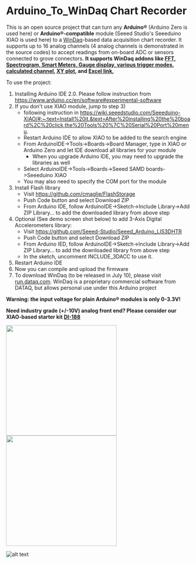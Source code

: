 # Arduino_To_WinDaq Chart Recorder
This is an open source project that can turn any **Arduino®** (Arduino Zero is used here) or **Arduino®-compatible** module (Seeed Studio's Seeeduino XIAO is used here) to a [WinDaq](https://www.dataq.com/products/windaq/)-based data acquisition chart recorder. It supports up to 16 analog channels (4 analog channels is demonstrated in the source codes) to accept readings from on-board ADC or sensors connected to grove connectors. **It supports WinDaq addons like [FFT, Spectrogram, Smart Meters, Gauge display, various trigger modes, calculated channel](http://www.ultimaserial.com/wdspectrum.html), [XY plot](https://www.dataq.com/products/windaq/add_ons/index.htm), and [Excel link](https://www.dataq.com/products/windaq/windaqxl/product.html),**

To use the project:
1) Installing Arduino IDE 2.0. Please follow instruction from https://www.arduino.cc/en/software#experimental-software 
2) If you don't use XIAO module, jump to step 3)
    -  following instruction in https://wiki.seeedstudio.com/Seeeduino-XIAO/#:~:text=Install%20it.&text=After%20installing%20the%20board%2C%20click,the%20Tools%20%7C%20Serial%20Port%20menu. 
    - Restart Arduino IDE to allow XIAO to be added to the search engine
    - From ArduinoIDE->Tools->Boards->Board Manager, type in XIAO or Arduino Zero and let IDE download all libraries for your module
       - When you upgrade Arduino IDE, you may need to upgrade the libraries as well
    - Select ArduinoIDE->Tools->Boards->Seeed SAMD boards->Seeeduino XIAO  
    - You may also need to specify the COM port for the module
3) Install Flash library
    - Visit https://github.com/cmaglie/FlashStorage
    - Push Code button and select Download ZIP
    - From Arduino IDE, follow ArduinoIDE->Sketch->Include Library->Add ZIP Library... to add the downloaded library from above step
4) Optional (See demo screen shot below) to add 3-Axis Digital Accelerometers library: 
    - Visit https://github.com/Seeed-Studio/Seeed_Arduino_LIS3DHTR
    - Push Code button and select Download ZIP
    - From Arduino IED, follow ArduinoIDE->Sketch->Include Library->Add ZIP Library... to add the downloaded library from above step
    - In the sketch, uncomment INCLUDE_3DACC to use it.     
5) Restart Arduino IDE 
6) Now you can compile and upload the firmware
7) To download WinDaq (to be released in July 10), please visit [run.dataq.com](https://run.dataq.com/). WinDaq is a proprietary commercial software from DATAQ, but allows personal use under this Arduino project

**Warning: the input voltage for plain Arduino® modules is only 0-3.3V!**

**Need industry grade (+/-10V) analog front end? Please consider our XIAO-based starter kit [DI-188](https://www.dataq.com/products/di-188/)**

<img src="https://www.dataq.com/resources/images/di-188-arduino-daq2.png" width="300" height="300">  <img src="http://cdn.shopify.com/s/files/1/0506/1689/3647/products/ABX00003_01.iso_d6dab5cd-56ad-4eb2-8381-bc1ea6de29fb_866x686.jpg" width="300" height="300"> 

 ![alt text](https://www.dataq.com/resources/repository/arduino_3d.gif "Arduino Data logger: ScreenCapture by LICECap")


